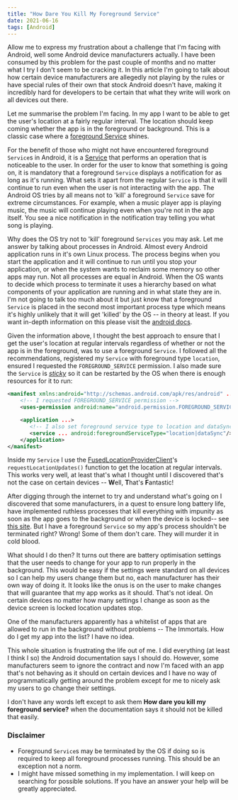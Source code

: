 ```yaml
---
title: "How Dare You Kill My Foreground Service"
date: 2021-06-16
tags: [Android]
---
```


Allow me to express my frustration about a challenge that I'm facing with Android, well some Android device manufacturers actually. I have been consumed by this problem for the past couple of months and no matter what I try I don't seem to be cracking it. In this article I'm going to talk about how certain device manufacturers are allegedly not playing by the rules or have special rules of their own that stock Android doesn't have, making it incredibly hard for developers to be certain that what they write will work on all devices out there.

Let me summarise the problem I'm facing. In my app I want to be able to get the user's location at a fairly regular interval. The location should keep coming whether the app is in the foreground or background. This is a classic case where a [foreground Service](https://developer.android.com/guide/components/foreground-services) shines.

For the benefit of those who might not have encountered foreground `Service`s in Android, it is a [Service](https://developer.android.com/guide/components/services) that performs an operation that is noticeable to the user. In order for the user to know that something is going on, it is mandatory that a foreground `Service` displays a notification for as long as it's running. What sets it apart from the regular `Service` is that it will continue to run even when the user is not interacting with the app. The Android OS tries by all means not to 'kill' a foreground `Service` save for extreme circumstances. For example, when a music player app is playing music, the music will continue playing even when you're not in the app itself. You see a nice notification in the notification tray telling you what song is playing.

Why does the OS try not to 'kill' foreground `Services` you may ask. Let me answer by talking about processes in Android. Almost every Android application runs in it's own Linux process. The process begins when you start the application and it will continue to run until you stop your application, or when the system wants to reclaim some memory so other apps may run. Not all processes are equal in Android. When the OS wants to decide which process to terminate it uses a hierarchy based on what components of your application are running and in what state they are in. I'm not going to talk too much about it but just know that a foreground `Service` is placed in the second most important process type which means it's highly unlikely that it will get 'killed' by the OS -- in theory at least. If you want in-depth information on this please visit the [android docs](https://developer.android.com/guide/components/activities/process-lifecycle).

Given the information above, I thought the best approach to ensure that I get the user's location at regular intervals regardless of whether or not the app is in the foreground, was to use a foreground `Service`. I followed all the recommendations, registered my `Service` with foreground type `location`, ensured I requested the `FOREGROUND_SERVICE` permission. I also made sure the `Service` is [_sticky_](https://developer.android.com/reference/android/app/Service#START_STICKY) so it can be restarted by the OS when there is enough resources for it to run:

```xml
<manifest xmlns:android="http://schemas.android.com/apk/res/android" ...>
    <!-- I requested FOREGROUND_SERVICE permission -->
    <uses-permission android:name="android.permission.FOREGROUND_SERVICE"/>

    <application ...>
       <!-- I also set foreground service type to location and dataSync-->
       <service ... android:foregroundServiceType="location|dataSync"/>
    </application>
</manifest>
```

Inside my `Service` I use the [FusedLocationProviderClient](https://developers.google.com/android/reference/com/google/android/gms/location/FusedLocationProviderClient)'s `requestLocationUpdates()` function to get the location at regular intervals. This works very well, at least that's what I thought until I discovered that's not the case on certain devices -- **W**ell, **T**hat's **F**antastic!

After digging through the internet to try and understand what's going on I discovered that some manufacturers, in a quest to ensure long battery life, have implemented ruthless processes that kill everything with impunity as soon as the app goes to the background or when the device is locked-- see [this site](https://dontkillmyapp.com/). But I have a foreground `Service` so my app's process shouldn't be terminated right? Wrong! Some of them don't care. They will murder it in cold blood.

What should I do then? It turns out there are battery optimisation settings that the user needs to change for your app to run properly in the background. This would be easy if the settings were standard on all devices so I can help my users change them but no, each manufacturer has their own way of doing it. It looks like the onus is on the user to make changes that will guarantee that my app works as it should. That's not ideal. On certain devices no matter how many settings I change as soon as the device screen is locked location updates stop.

One of the manufacturers apparently has a whitelist of apps that are allowed to run in the background without problems -- The Immortals. How do I get my app into the list? I have no idea.

This whole situation is frustrating the life out of me. I did everything (at least I think I so) the Android documentation says I should do. However, some manufacturers seem to ignore the contract and now I'm faced with an app that's not behaving as it should on certain devices and I have no way of programmatically getting around the problem except for me to nicely ask my users to go change their settings.

I don't have any words left except to ask them **How dare you kill my foreground service?** when the documentation says it should not be killed that easily.

### Disclaimer

- Foreground `Service`s may be terminated by the OS if doing so is required to keep all foreground processes running. This should be an exception not a norm.
- I might have missed something in my implementation. I will keep on searching for possible solutions. If you have an answer your help will be greatly appreciated.
